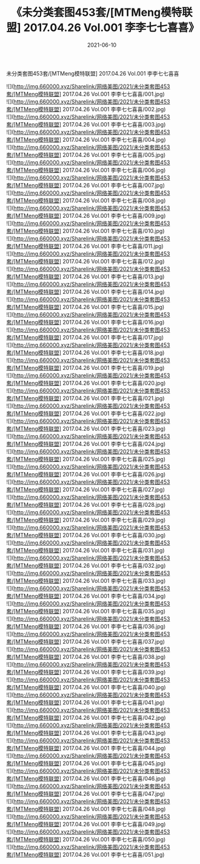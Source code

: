 ﻿---
layout: post
title:  《未分类套图453套/[MTMeng模特联盟] 2017.04.26 Vol.001 李李七七喜喜》
date:   2021-06-10
img: http://img.660000.xyz/Sharelink/网络美图/2021/未分类套图453套/[MTMeng模特联盟] 2017.04.26 Vol.001 李李七七喜喜/000.jpg
categories: [美女, 清纯, 唯美]
---

未分类套图453套/[MTMeng模特联盟] 2017.04.26 Vol.001 李李七七喜喜

 ![](http://img.660000.xyz/Sharelink/网络美图/2021/未分类套图453套/[MTMeng模特联盟] 2017.04.26 Vol.001 李李七七喜喜/001.jpg) <br>![](http://img.660000.xyz/Sharelink/网络美图/2021/未分类套图453套/[MTMeng模特联盟] 2017.04.26 Vol.001 李李七七喜喜/002.jpg) <br>![](http://img.660000.xyz/Sharelink/网络美图/2021/未分类套图453套/[MTMeng模特联盟] 2017.04.26 Vol.001 李李七七喜喜/003.jpg) <br>![](http://img.660000.xyz/Sharelink/网络美图/2021/未分类套图453套/[MTMeng模特联盟] 2017.04.26 Vol.001 李李七七喜喜/004.jpg) <br>![](http://img.660000.xyz/Sharelink/网络美图/2021/未分类套图453套/[MTMeng模特联盟] 2017.04.26 Vol.001 李李七七喜喜/005.jpg) <br>![](http://img.660000.xyz/Sharelink/网络美图/2021/未分类套图453套/[MTMeng模特联盟] 2017.04.26 Vol.001 李李七七喜喜/006.jpg) <br>![](http://img.660000.xyz/Sharelink/网络美图/2021/未分类套图453套/[MTMeng模特联盟] 2017.04.26 Vol.001 李李七七喜喜/007.jpg) <br>![](http://img.660000.xyz/Sharelink/网络美图/2021/未分类套图453套/[MTMeng模特联盟] 2017.04.26 Vol.001 李李七七喜喜/008.jpg) <br>![](http://img.660000.xyz/Sharelink/网络美图/2021/未分类套图453套/[MTMeng模特联盟] 2017.04.26 Vol.001 李李七七喜喜/009.jpg) <br>![](http://img.660000.xyz/Sharelink/网络美图/2021/未分类套图453套/[MTMeng模特联盟] 2017.04.26 Vol.001 李李七七喜喜/010.jpg) <br>![](http://img.660000.xyz/Sharelink/网络美图/2021/未分类套图453套/[MTMeng模特联盟] 2017.04.26 Vol.001 李李七七喜喜/011.jpg) <br>![](http://img.660000.xyz/Sharelink/网络美图/2021/未分类套图453套/[MTMeng模特联盟] 2017.04.26 Vol.001 李李七七喜喜/012.jpg) <br>![](http://img.660000.xyz/Sharelink/网络美图/2021/未分类套图453套/[MTMeng模特联盟] 2017.04.26 Vol.001 李李七七喜喜/013.jpg) <br>![](http://img.660000.xyz/Sharelink/网络美图/2021/未分类套图453套/[MTMeng模特联盟] 2017.04.26 Vol.001 李李七七喜喜/014.jpg) <br>![](http://img.660000.xyz/Sharelink/网络美图/2021/未分类套图453套/[MTMeng模特联盟] 2017.04.26 Vol.001 李李七七喜喜/015.jpg) <br>![](http://img.660000.xyz/Sharelink/网络美图/2021/未分类套图453套/[MTMeng模特联盟] 2017.04.26 Vol.001 李李七七喜喜/016.jpg) <br>![](http://img.660000.xyz/Sharelink/网络美图/2021/未分类套图453套/[MTMeng模特联盟] 2017.04.26 Vol.001 李李七七喜喜/017.jpg) <br>![](http://img.660000.xyz/Sharelink/网络美图/2021/未分类套图453套/[MTMeng模特联盟] 2017.04.26 Vol.001 李李七七喜喜/018.jpg) <br>![](http://img.660000.xyz/Sharelink/网络美图/2021/未分类套图453套/[MTMeng模特联盟] 2017.04.26 Vol.001 李李七七喜喜/019.jpg) <br>![](http://img.660000.xyz/Sharelink/网络美图/2021/未分类套图453套/[MTMeng模特联盟] 2017.04.26 Vol.001 李李七七喜喜/020.jpg) <br>![](http://img.660000.xyz/Sharelink/网络美图/2021/未分类套图453套/[MTMeng模特联盟] 2017.04.26 Vol.001 李李七七喜喜/021.jpg) <br>![](http://img.660000.xyz/Sharelink/网络美图/2021/未分类套图453套/[MTMeng模特联盟] 2017.04.26 Vol.001 李李七七喜喜/022.jpg) <br>![](http://img.660000.xyz/Sharelink/网络美图/2021/未分类套图453套/[MTMeng模特联盟] 2017.04.26 Vol.001 李李七七喜喜/023.jpg) <br>![](http://img.660000.xyz/Sharelink/网络美图/2021/未分类套图453套/[MTMeng模特联盟] 2017.04.26 Vol.001 李李七七喜喜/024.jpg) <br>![](http://img.660000.xyz/Sharelink/网络美图/2021/未分类套图453套/[MTMeng模特联盟] 2017.04.26 Vol.001 李李七七喜喜/025.jpg) <br>![](http://img.660000.xyz/Sharelink/网络美图/2021/未分类套图453套/[MTMeng模特联盟] 2017.04.26 Vol.001 李李七七喜喜/026.jpg) <br>![](http://img.660000.xyz/Sharelink/网络美图/2021/未分类套图453套/[MTMeng模特联盟] 2017.04.26 Vol.001 李李七七喜喜/027.jpg) <br>![](http://img.660000.xyz/Sharelink/网络美图/2021/未分类套图453套/[MTMeng模特联盟] 2017.04.26 Vol.001 李李七七喜喜/028.jpg) <br>![](http://img.660000.xyz/Sharelink/网络美图/2021/未分类套图453套/[MTMeng模特联盟] 2017.04.26 Vol.001 李李七七喜喜/029.jpg) <br>![](http://img.660000.xyz/Sharelink/网络美图/2021/未分类套图453套/[MTMeng模特联盟] 2017.04.26 Vol.001 李李七七喜喜/030.jpg) <br>![](http://img.660000.xyz/Sharelink/网络美图/2021/未分类套图453套/[MTMeng模特联盟] 2017.04.26 Vol.001 李李七七喜喜/031.jpg) <br>![](http://img.660000.xyz/Sharelink/网络美图/2021/未分类套图453套/[MTMeng模特联盟] 2017.04.26 Vol.001 李李七七喜喜/032.jpg) <br>![](http://img.660000.xyz/Sharelink/网络美图/2021/未分类套图453套/[MTMeng模特联盟] 2017.04.26 Vol.001 李李七七喜喜/033.jpg) <br>![](http://img.660000.xyz/Sharelink/网络美图/2021/未分类套图453套/[MTMeng模特联盟] 2017.04.26 Vol.001 李李七七喜喜/034.jpg) <br>![](http://img.660000.xyz/Sharelink/网络美图/2021/未分类套图453套/[MTMeng模特联盟] 2017.04.26 Vol.001 李李七七喜喜/035.jpg) <br>![](http://img.660000.xyz/Sharelink/网络美图/2021/未分类套图453套/[MTMeng模特联盟] 2017.04.26 Vol.001 李李七七喜喜/036.jpg) <br>![](http://img.660000.xyz/Sharelink/网络美图/2021/未分类套图453套/[MTMeng模特联盟] 2017.04.26 Vol.001 李李七七喜喜/037.jpg) <br>![](http://img.660000.xyz/Sharelink/网络美图/2021/未分类套图453套/[MTMeng模特联盟] 2017.04.26 Vol.001 李李七七喜喜/038.jpg) <br>![](http://img.660000.xyz/Sharelink/网络美图/2021/未分类套图453套/[MTMeng模特联盟] 2017.04.26 Vol.001 李李七七喜喜/039.jpg) <br>![](http://img.660000.xyz/Sharelink/网络美图/2021/未分类套图453套/[MTMeng模特联盟] 2017.04.26 Vol.001 李李七七喜喜/040.jpg) <br>![](http://img.660000.xyz/Sharelink/网络美图/2021/未分类套图453套/[MTMeng模特联盟] 2017.04.26 Vol.001 李李七七喜喜/041.jpg) <br>![](http://img.660000.xyz/Sharelink/网络美图/2021/未分类套图453套/[MTMeng模特联盟] 2017.04.26 Vol.001 李李七七喜喜/042.jpg) <br>![](http://img.660000.xyz/Sharelink/网络美图/2021/未分类套图453套/[MTMeng模特联盟] 2017.04.26 Vol.001 李李七七喜喜/043.jpg) <br>![](http://img.660000.xyz/Sharelink/网络美图/2021/未分类套图453套/[MTMeng模特联盟] 2017.04.26 Vol.001 李李七七喜喜/044.jpg) <br>![](http://img.660000.xyz/Sharelink/网络美图/2021/未分类套图453套/[MTMeng模特联盟] 2017.04.26 Vol.001 李李七七喜喜/045.jpg) <br>![](http://img.660000.xyz/Sharelink/网络美图/2021/未分类套图453套/[MTMeng模特联盟] 2017.04.26 Vol.001 李李七七喜喜/046.jpg) <br>![](http://img.660000.xyz/Sharelink/网络美图/2021/未分类套图453套/[MTMeng模特联盟] 2017.04.26 Vol.001 李李七七喜喜/047.jpg) <br>![](http://img.660000.xyz/Sharelink/网络美图/2021/未分类套图453套/[MTMeng模特联盟] 2017.04.26 Vol.001 李李七七喜喜/048.jpg) <br>![](http://img.660000.xyz/Sharelink/网络美图/2021/未分类套图453套/[MTMeng模特联盟] 2017.04.26 Vol.001 李李七七喜喜/049.jpg) <br>![](http://img.660000.xyz/Sharelink/网络美图/2021/未分类套图453套/[MTMeng模特联盟] 2017.04.26 Vol.001 李李七七喜喜/050.jpg) <br>![](http://img.660000.xyz/Sharelink/网络美图/2021/未分类套图453套/[MTMeng模特联盟] 2017.04.26 Vol.001 李李七七喜喜/051.jpg) <br>